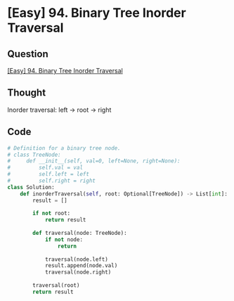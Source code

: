 # [Easy] 94. Binary Tree Inorder Traversal

## Question

[[Easy] 94. Binary Tree Inorder Traversal](https://leetcode.com/problems/binary-tree-inorder-traversal/)

## Thought

Inorder traversal: left -> root -> right

## Code

```python
# Definition for a binary tree node.
# class TreeNode:
#     def __init__(self, val=0, left=None, right=None):
#         self.val = val
#         self.left = left
#         self.right = right
class Solution:
    def inorderTraversal(self, root: Optional[TreeNode]) -> List[int]:
        result = []
        
        if not root:
            return result
        
        def traversal(node: TreeNode):
            if not node:
                return
        
            traversal(node.left)
            result.append(node.val)
            traversal(node.right)
        
        traversal(root)
        return result
```
